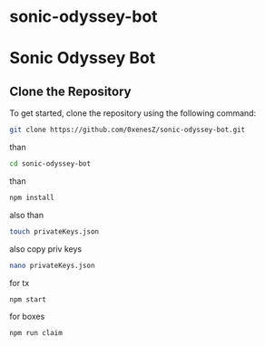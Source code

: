 # sonic-odyssey-bot

# Sonic Odyssey Bot

## Clone the Repository

To get started, clone the repository using the following command:

```bash
git clone https://github.com/0xenesZ/sonic-odyssey-bot.git

````
than

```bash
cd sonic-odyssey-bot
````

than

```bash
npm install
````

also than 
```bash
touch privateKeys.json
````
also copy priv keys
```bash
nano privateKeys.json
````
for tx
```bash
npm start
````

for boxes
```bash
npm run claim
````
